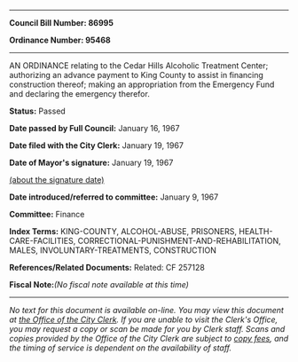 

********

**Council Bill Number: 86995**
   
**Ordinance Number: 95468**
********

 AN ORDINANCE relating to the Cedar Hills Alcoholic Treatment Center; authorizing an advance payment to King County to assist in financing construction thereof; making an appropriation from the Emergency Fund and declaring the emergency therefor.

**Status:** Passed
   
**Date passed by Full Council:** January 16, 1967
   
**Date filed with the City Clerk:** January 19, 1967
   
**Date of Mayor's signature:** January 19, 1967
   
[(about the signature date)](/~public/approvaldate.htm)
   
   
   
**Date introduced/referred to committee:** January 9, 1967
   
**Committee:** Finance
   
   
**Index Terms:** KING-COUNTY, ALCOHOL-ABUSE, PRISONERS, HEALTH-CARE-FACILITIES, CORRECTIONAL-PUNISHMENT-AND-REHABILITATION, MALES, INVOLUNTARY-TREATMENTS, CONSTRUCTION

**References/Related Documents:** Related: CF 257128

**Fiscal Note:**_(No fiscal note available at this time)_
********

_No text for this document is available on-line. You may view this document at [the Office of the City Clerk](http://www.seattle.gov/leg/clerk/contactUs.htm). If you are unable to visit the Clerk's Office, you may request a copy or scan be made for you by Clerk staff. Scans and copies provided by the Office of the City Clerk are subject to [copy fees](http://clerk.seattle.gov/~public/clerkfees.htm), and the timing of service is dependent on the availability of staff._

